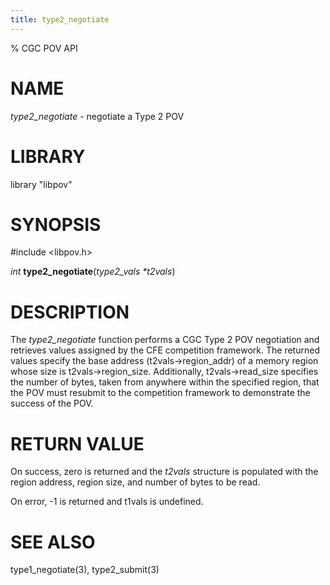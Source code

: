 ```yaml
---
title: type2_negotiate
---
```

% CGC POV API

# NAME
*type2_negotiate* - negotiate a Type 2 POV

# LIBRARY
library "libpov"

# SYNOPSIS
\#include \<libpov.h\>

_int_ **type2_negotiate**(_type2_vals *t2vals_)

# DESCRIPTION
The *type2_negotiate* function performs a CGC Type 2 POV negotiation and
retrieves values assigned by the CFE competition framework. The returned
values specify the base address (t2vals->region_addr) of a memory region
whose size is t2vals->region_size. Additionally, t2vals->read_size specifies
the number of bytes, taken from anywhere within the specified region, that
the POV must resubmit to the competition framework to demonstrate the 
success of the POV.

# RETURN VALUE
On success, zero is returned and the *t2vals* structure is populated with the
region address, region size, and number of bytes to be read.

On error, -1 is returned and t1vals is undefined.

# SEE ALSO
type1_negotiate(3),
type2_submit(3)
